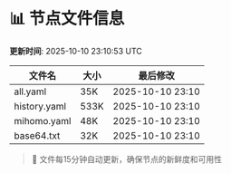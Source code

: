 # 📊 节点文件信息

**更新时间**: 2025-10-10 23:10:53 UTC

| 文件名 | 大小 | 最后修改 |
|--------|------|----------|
| all.yaml | 35K | 2025-10-10 23:10 |
| history.yaml | 533K | 2025-10-10 23:10 |
| mihomo.yaml | 48K | 2025-10-10 23:10 |
| base64.txt | 32K | 2025-10-10 23:10 |

> 🔄 文件每15分钟自动更新，确保节点的新鲜度和可用性
